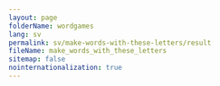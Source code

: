 ```yaml
---
layout: page
folderName: wordgames
lang: sv
permalink: sv/make-words-with-these-letters/result
fileName: make_words_with_these_letters
sitemap: false
nointernationalization: true 
---
```

